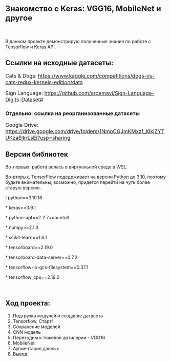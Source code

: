 
# <span style="font-size: 24px">Знакомство с Keras: VGG16, MobileNet и другое</span>
<br>
<p>В данном проекте демонстрирую полученные знания по работе с Tensorflow и Keras API.</p>

## Ссылки на исходные датасеты: 

<span style="font-size: 16px">Cats & Dogs: https://www.kaggle.com/competitions/dogs-vs-cats-redux-kernels-edition/data</span>

<span style="font-size: 16px">Sign Language: https://github.com/ardamavi/Sign-Language-Digits-Dataset# </span>

### Отдельно: ссылка на реорганизованные датасеты

<span style="font-size: 16px">Google Drive: https://drive.google.com/drive/folders/1NmoCGJmKMxzf_l0kjZYTUKzaElkrLsEi?usp=sharing </span>

## Версии библиотек
<p> Во-первых, работа велась в виртуальной среде в WSL. </p>
<p> Во-вторых, TensorFlow подедрживает на версии Python до 3.10, поэтому будьте внимательны, возможно, придется перейти на чуть более старую версию.</p>
<p>! python==3.10.16 </p>
<p> * keras==3.9.1</p>
<p> * python-apt==2.2.7+ubuntu3</p>
<p> * numpy==2.1.3</p>
<p> * scikit-learn==1.6.1</p>
<p> * tensorboard==2.19.0</p>
<p> * tensorboard-data-server==0.7.2</p>
<p> * tensorflow-io-gcs-filesystem==0.37.1</p>
<p> * tensorflow_cpu==2.19.0</p>
<br>

## Ход проекта:
1. Подгрузка модулей и создание датасета
2. Tensorflow. Старт!
3. Сохранение моделей
4. CNN модель
5. Переходим к тяжелой артилерии - VGG16
6. MobileNet
7. Аугментация данных
8. Вывод
